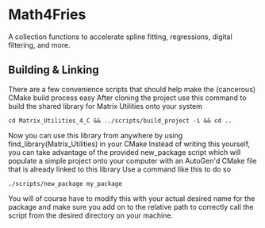 # Math4Fries
A collection functions to accelerate spline fitting, regressions, digital filtering, and more.

## Building & Linking ##
There are a few convenience scripts that should help make the (cancerous) CMake build process easy
After cloning the project use this command to build the shared library for Matrix Utilities onto your system

    cd Matrix_Utilities_4_C && ../scripts/build_project -i && cd ..

Now you can use this library from anywhere by using find_library(Matrix_Utilities) in your CMake
Instead of writing this yourself, you can take advantage of the provided new_package script which will
populate a simple project onto your computer with an AutoGen'd CMake file that is already linked to this library
Use a command like this to do so 

    ./scripts/new_package my_package

You will of course have to modify this with your actual desired name for the package and make sure you add on to the relative
path to correctly call the script from the desired directory on your machine.

